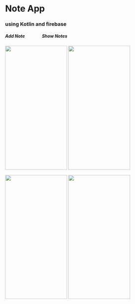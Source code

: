 # Note App 

###   using Kotlin and firebase 

##### Add Note &emsp; &emsp; &emsp; Show Notes
<img src="https://user-images.githubusercontent.com/90454407/204098611-40c0e0e7-5151-4879-85ca-0c1db4208d42.jpg" width="200" height="400"/>           <img src="https://user-images.githubusercontent.com/90454407/204098688-5537c9f8-6089-400c-95af-2cb445434c67.jpg"  width="200" height="400"/>




<img src="https://user-images.githubusercontent.com/90454407/204098720-f55e2a0c-dc02-4af5-bf25-a4e298eb7a7a.jpg"  width="200" height="400"/>         <img src="https://user-images.githubusercontent.com/90454407/204098751-b49b2413-de1d-4abe-a35b-6be0a509ebd0.jpg" width="200" height="400"/>
